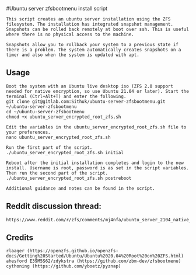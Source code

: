 #Ubuntu server zfsbootmenu install script

	This script creates an ubuntu server installation using the ZFS filesystem. The installation has integrated snapshot management. Snapshots can be rolled back remotely at boot over ssh. This is useful where there is no physical access to the machine.

	Snapshots allow you to rollback your system to a previous state if there is a problem. The system automatically creates snapshots on a timer and also when the system is updated with apt.


## Usage
	Boot the system with an Ubuntu live desktop iso (ZFS 2.0 support needed for native encryption, so use Ubuntu 21.04 or later). Start the terminal (Ctrl+Alt+T) and enter the following.
	git clone git@gitlab.com:Sithuk/ubuntu-server-zfsbootmenu.git ~/ubuntu-server-zfsbootmenu
    cd ~/ubuntu-server-zfsbootmenu
    chmod +x ubuntu_server_encrypted_root_zfs.sh
	
	Edit the variables in the ubuntu_server_encrypted_root_zfs.sh file to your preferences.
	nano ubuntu_server_encrypted_root_zfs.sh
	
	Run the first part of the script.
	./ubuntu_server_encrypted_root_zfs.sh initial
	
	Reboot after the initial installation completes and login to the new install. Username is root, password is as set in the script variables. Then run the second part of the script.
	./ubuntu_server_encrypted_root_zfs.sh postreboot

	Additional guidance and notes can be found in the script.

## Reddit discussion thread:
	https://www.reddit.com/r/zfs/comments/mj4nfa/ubuntu_server_2104_native_encrypted_root_on_zfs/

## Credits
	rlaager (https://openzfs.github.io/openzfs-docs/Getting%20Started/Ubuntu/Ubuntu%2020.04%20Root%20on%20ZFS.html)
	ahesford E39M5S62/zdykstra (https://github.com/zbm-dev/zfsbootmenu)
	cythoning (https://github.com/yboetz/pyznap)
